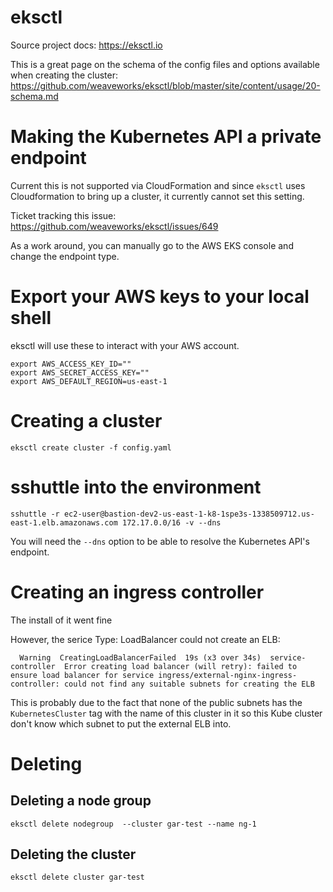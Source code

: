 eksctl
=========

Source project docs:  https://eksctl.io

This is a great page on the schema of the config files and options available when creating the cluster:
https://github.com/weaveworks/eksctl/blob/master/site/content/usage/20-schema.md

# Making the Kubernetes API a private endpoint

Current this is not supported via CloudFormation and since `eksctl` uses Cloudformation to bring up
a cluster, it currently cannot set this setting.

Ticket tracking this issue: https://github.com/weaveworks/eksctl/issues/649

As a work around, you can manually go to the AWS EKS console and change the endpoint type.

# Export your AWS keys to your local shell
eksctl will use these to interact with your AWS account.

```
export AWS_ACCESS_KEY_ID=""
export AWS_SECRET_ACCESS_KEY=""
export AWS_DEFAULT_REGION=us-east-1
```

# Creating a cluster

```
eksctl create cluster -f config.yaml
```

# sshuttle into the environment

```
sshuttle -r ec2-user@bastion-dev2-us-east-1-k8-1spe3s-1338509712.us-east-1.elb.amazonaws.com 172.17.0.0/16 -v --dns
```

You will need the `--dns` option to be able to resolve the Kubernetes API's endpoint.


# Creating an ingress controller
The install of it went fine

However, the serice Type: LoadBalancer could not create an ELB:

```
  Warning  CreatingLoadBalancerFailed  19s (x3 over 34s)  service-controller  Error creating load balancer (will retry): failed to ensure load balancer for service ingress/external-nginx-ingress-controller: could not find any suitable subnets for creating the ELB
```

This is probably due to the fact that none of the public subnets has the `KubernetesCluster` tag with the name
of this cluster in it so this Kube cluster don't know which subnet to put the external ELB into.


# Deleting

## Deleting a node group

```
eksctl delete nodegroup  --cluster gar-test --name ng-1
```

## Deleting the cluster

```
eksctl delete cluster gar-test
```